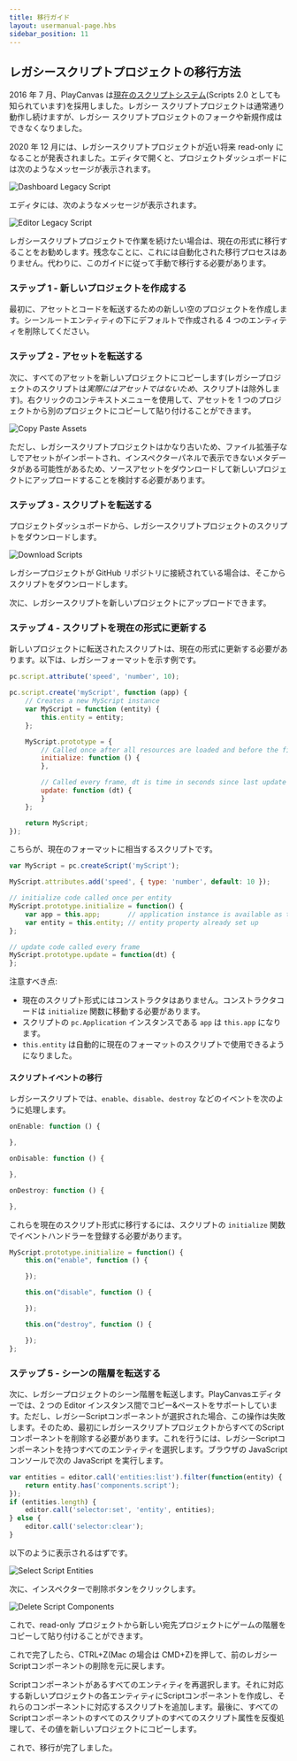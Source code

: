```yaml
---
title: 移行ガイド
layout: usermanual-page.hbs
sidebar_position: 11
---
```


## レガシースクリプトプロジェクトの移行方法

2016 年 7 月、PlayCanvas は[現在のスクリプトシステム][1](Scripts 2.0 としても知られています)を採用しました。レガシー スクリプトプロジェクトは通常通り動作し続けますが、レガシー スクリプトプロジェクトのフォークや新規作成はできなくなりました。

2020 年 12 月には、レガシースクリプトプロジェクトが近い将来 read-only になることが発表されました。エディタで開くと、プロジェクトダッシュボードには次のようなメッセージが表示されます。

![Dashboard Legacy Script][2]

エディタには、次のようなメッセージが表示されます。

![Editor Legacy Script][3]

レガシースクリプトプロジェクトで作業を続けたい場合は、現在の形式に移行することをお勧めします。残念なことに、これには自動化された移行プロセスはありません。代わりに、このガイドに従って手動で移行する必要があります。

### ステップ 1 - 新しいプロジェクトを作成する

最初に、アセットとコードを転送するための新しい空のプロジェクトを作成します。シーンルートエンティティの下にデフォルトで作成される 4 つのエンティティを削除してください。

### ステップ 2 - アセットを転送する

次に、すべてのアセットを新しいプロジェクトにコピーします(レガシープロジェクトのスクリプトは*実際にはアセットではないため*、スクリプトは除外します)。右クリックのコンテキストメニューを使用して、アセットを 1 つのプロジェクトから別のプロジェクトにコピーして貼り付けることができます。

![Copy Paste Assets][4]

ただし、レガシースクリプトプロジェクトはかなり古いため、ファイル拡張子なしでアセットがインポートされ、インスペクターパネルで表示できないメタデータがある可能性があるため、ソースアセットをダウンロードして新しいプロジェクトにアップロードすることを検討する必要があります。

### ステップ 3 - スクリプトを転送する

プロジェクトダッシュボードから、レガシースクリプトプロジェクトのスクリプトをダウンロードします。

![Download Scripts][5]

レガシープロジェクトが GitHub リポジトリに接続されている場合は、そこからスクリプトをダウンロードします。

次に、レガシースクリプトを新しいプロジェクトにアップロードできます。

### ステップ 4 - スクリプトを現在の形式に更新する

新しいプロジェクトに転送されたスクリプトは、現在の形式に更新する必要があります。以下は、レガシーフォーマットを示す例です。

```javascript
pc.script.attribute('speed', 'number', 10);

pc.script.create('myScript', function (app) {
    // Creates a new MyScript instance
    var MyScript = function (entity) {
        this.entity = entity;
    };

    MyScript.prototype = {
        // Called once after all resources are loaded and before the first update
        initialize: function () {
        },

        // Called every frame, dt is time in seconds since last update
        update: function (dt) {
        }
    };

    return MyScript;
});
```

こちらが、現在のフォーマットに相当するスクリプトです。

```javascript
var MyScript = pc.createScript('myScript');

MyScript.attributes.add('speed', { type: 'number', default: 10 });

// initialize code called once per entity
MyScript.prototype.initialize = function() {
    var app = this.app;       // application instance is available as this.app
    var entity = this.entity; // entity property already set up
};

// update code called every frame
MyScript.prototype.update = function(dt) {
};
```

注意すべき点:
* 現在のスクリプト形式にはコンストラクタはありません。コンストラクタコードは `initialize` 関数に移動する必要があります。
* スクリプトの `pc.Application` インスタンスである `app` は `this.app` になります。
* `this.entity` は自動的に現在のフォーマットのスクリプトで使用できるようになりました。

#### スクリプトイベントの移行

レガシースクリプトでは、`enable`、`disable`、`destroy` などのイベントを次のように処理します。

```javascript
onEnable: function () {

},

onDisable: function () {

},

onDestroy: function () {

},
```

これらを現在のスクリプト形式に移行するには、スクリプトの `initialize` 関数でイベントハンドラーを登録する必要があります。

```javascript
MyScript.prototype.initialize = function() {
    this.on("enable", function () {

    });

    this.on("disable", function () {

    });

    this.on("destroy", function () {

    });
};
```

### ステップ 5 - シーンの階層を転送する

次に、レガシープロジェクトのシーン階層を転送します。PlayCanvasエディターでは、2 つの Editor インスタンス間でコピー&ペーストをサポートしています。ただし、レガシーScriptコンポーネントが選択された場合、この操作は失敗します。そのため、最初にレガシースクリプトプロジェクトからすべてのScriptコンポーネントを削除する必要があります。これを行うには、レガシーScriptコンポーネントを持つすべてのエンティティを選択します。ブラウザの JavaScript コンソールで次の JavaScript を実行します。

```javascript
var entities = editor.call('entities:list').filter(function(entity) {
    return entity.has('components.script');
});
if (entities.length) {
    editor.call('selector:set', 'entity', entities);
} else {
    editor.call('selector:clear');
}
```

以下のように表示されるはずです。

![Select Script Entities][6]

次に、インスペクターで削除ボタンをクリックします。

![Delete Script Components][7]

これで、read-only プロジェクトから新しい宛先プロジェクトにゲームの階層をコピーして貼り付けることができます。

これで完了したら、CTRL+Z(Mac の場合は CMD+Z)を押して、前のレガシーScriptコンポーネントの削除を元に戻します。

Scriptコンポーネントがあるすべてのエンティティを再選択します。それに対応する新しいプロジェクトの各エンティティにScriptコンポーネントを作成し、それらのコンポーネントに対応するスクリプトを追加します。最後に、すべてのScriptコンポーネントのすべてのスクリプトのすべてのスクリプト属性を反復処理して、その値を新しいプロジェクトにコピーします。

これで、移行が完了しました。

[1]: https://blog.playcanvas.com/playcanvas-scripts-2-0/
[2]: /images/user-manual/scripting/migration-guide/dashboard-warning.png
[3]: /images/user-manual/scripting/migration-guide/editor-warning.png
[4]: /images/user-manual/scripting/migration-guide/copy-assets.png
[5]: /images/user-manual/scripting/migration-guide/download-scripts.png
[6]: /images/user-manual/scripting/migration-guide/select-script-entities.png
[7]: /images/user-manual/scripting/migration-guide/delete-script-components.png
